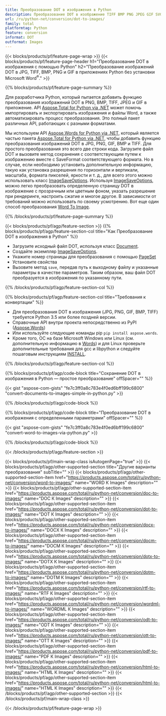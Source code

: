 ```yaml
---
title: Преобразование DOT в изображения в Python
description: Преобразование DOT в изображение TIFF BMP PNG JPEG GIF SVG в ваших приложениях Python без использования Microsoft Word 
url: /ru/python-net/conversion/dot-to-images/
family: total
platformtag: Python
feature: conversion
informat: DOT
outformat: Images
---
```

{{< blocks/products/pf/feature-page-wrap >}}
{{< blocks/products/pf/feature-page-header h1="Преобразование DOT в изображения с помощью Python" h2="Преобразование изображений DOT в JPG, TIFF, BMP, PNG и GIF в приложениях Python без установки Microsoft Word<sup>&reg;</sup>." >}}

{{% blocks/products/pf/feature-page-summary %}}

Для разработчика Python, который пытается добавить функцию преобразования изображений DOT в PNG, BMP, TIFF, JPEG и GIF в приложение. API [Aspose.Total for Python via .NET](https://products.aspose.com/total/python-net/) может помочь импортировать и экспортировать изображения и файлы Word, а также автоматизировать процесс преобразования. Это полный пакет различных API, работающих с разными форматами. 

Мы используем API [Aspose.Words for Python via .NET](https://products.aspose.com/words/python-net/), который является частью пакета [Aspose.Total for Python via .NET](https://products.aspose.com/total/python-net/), чтобы добавить функцию преобразования изображений DOT в JPG, PNG, GIF, BMP и TIFF. Для простого преобразования это всего две строки кода. Загрузите файл DOT и вызовите метод сохранения с соответствующим путем к изображению вместе с SaveFormat соответствующего формата. Но в случае, если необходимо установить дополнительную информацию, такую как установка разрешения по горизонтали и вертикали, масштаба, формата пикселей, яркости и т. д., для всего этого можно использовать класс [ImageSaveOptions](https://reference.aspose.com/words/python-net/aspose.words.saving/imagesaveoptions/). Используя [ImageSaveOptions](https://reference.aspose.com/words/python-net/aspose.words.saving/imagesaveoptions/), можно легко преобразовать определенную страницу DOT в изображение с прозрачным или цветным фоном, указать разрешение при рендеринге, настроить сжатие и многое другое. В зависимости от требований можно использовать по своему усмотрению. Вот еще один способ преобразования [Word To Image](https://products.aspose.com/words/python-net/conversion/word-to-image/).

{{% /blocks/products/pf/feature-page-summary %}}

{{< blocks/products/pf/agp/feature-section >}}
{{% blocks/products/pf/agp/feature-section-col title="Как Преобразование DOT в изображения в Python" %}}
- Загрузите исходный файл DOT, используя класс [Document](https://reference.aspose.com/words/python-net/aspose.words/document/).
- Создайте экземпляр [ImageSaveOptions](https://reference.aspose.com/words/python-net/aspose.words.saving/imagesaveoptions/).
- Укажите номер страницы для преобразования с помощью [PageSet](https://reference.aspose.com/words/python-net/aspose.words.saving/pageset/)
- Установите свойства
- Вызовите метод `save`, передав путь к выходному файлу и указанные параметры в качестве параметров. Таким образом, ваш файл DOT преобразуется в изображения по указанному пути.

{{% /blocks/products/pf/agp/feature-section-col %}}

{{% blocks/products/pf/agp/feature-section-col title="Требования к конвертации" %}}

- Для преобразования DOT в изображения (JPG, PNG, GIF, BMP, TIFF) требуется Python 3.5 или более поздней версии.
- Справочные API внутри проекта непосредственно из PyPI ([Aspose.Words](https://pypi.org/project/aspose-words/))
- Или используйте следующие команды pip ```pip install aspose.words```.
- Кроме того, ОС на базе Microsoft Windows или Linux (см. дополнительную информацию в [Words](https://docs.aspose.com/words/python-net/system-requirements/)) и для Linux проверьте дополнительные требования для gcc и libpython и следуйте пошаговым инструкциям [INSTALL](https://docs.aspose.com/words/python-net/installation/).
 

{{% /blocks/products/pf/agp/feature-section-col %}}

{{% blocks/products/pf/agp/code-block title="Сохранение DOT в изображения в Python — простое преобразование" offSpacer="" %}}

{{< gist "aspose-com-gists" "fe7c3ff0a8c783e4f0ed6bff199c6800" "convert-documents-to-images-simple-in-python.py" >}}

{{% /blocks/products/pf/agp/code-block %}}

{{% blocks/products/pf/agp/code-block title="Преобразование DOT в изображения с определенными параметрами" offSpacer="" %}}

{{< gist "aspose-com-gists" "fe7c3ff0a8c783e4f0ed6bff199c6800" "convert-word-to-images-via-python.py" >}}

{{% /blocks/products/pf/agp/code-block %}}

{{< /blocks/products/pf/agp/feature-section >}}

{{< blocks/products/pf/main-wrap-class isAutogenPage="true" >}}
{{< blocks/products/pf/agp/other-supported-section title="Другие варианты преобразования" subTitle="" >}}
{{< blocks/products/pf/agp/other-supported-section-item href="https://products.aspose.com/total/ru/python-net/conversion/word-to-images/" name="WORD К Images" description="" >}}
{{< blocks/products/pf/agp/other-supported-section-item href="https://products.aspose.com/total/ru/python-net/conversion/doc-to-images/" name="DOC К Images" description="" >}}
{{< blocks/products/pf/agp/other-supported-section-item href="https://products.aspose.com/total/ru/python-net/conversion/dot-to-images/" name="DOT К Images" description="" >}}
{{< blocks/products/pf/agp/other-supported-section-item href="https://products.aspose.com/total/ru/python-net/conversion/docx-to-images/" name="DOCX К Images" description="" >}}
{{< blocks/products/pf/agp/other-supported-section-item href="https://products.aspose.com/total/ru/python-net/conversion/docm-to-images/" name="DOCM К Images" description="" >}}
{{< blocks/products/pf/agp/other-supported-section-item href="https://products.aspose.com/total/ru/python-net/conversion/dotx-to-images/" name="DOTX К Images" description="" >}}
{{< blocks/products/pf/agp/other-supported-section-item href="https://products.aspose.com/total/ru/python-net/conversion/dotm-to-images/" name="DOTM К Images" description="" >}}
{{< blocks/products/pf/agp/other-supported-section-item href="https://products.aspose.com/total/ru/python-net/conversion/rtf-to-images/" name="RTF К Images" description="" >}}
{{< blocks/products/pf/agp/other-supported-section-item href="https://products.aspose.com/total/ru/python-net/conversion/wordml-to-images/" name="WORDML К Images" description="" >}}
{{< blocks/products/pf/agp/other-supported-section-item href="https://products.aspose.com/total/ru/python-net/conversion/odt-to-images/" name="ODT К Images" description="" >}}
{{< blocks/products/pf/agp/other-supported-section-item href="https://products.aspose.com/total/ru/python-net/conversion/ott-to-images/" name="OTT К Images" description="" >}}
{{< blocks/products/pf/agp/other-supported-section-item href="https://products.aspose.com/total/ru/python-net/conversion/pdf-to-images/" name="PDF К Images" description="" >}}
{{< blocks/products/pf/agp/other-supported-section-item href="https://products.aspose.com/total/ru/python-net/conversion/html-to-images/" name="HTML К Images" description="" >}}
{{< blocks/products/pf/agp/other-supported-section-item href="https://products.aspose.com/total/ru/python-net/conversion/html-to-images/" name="HTML К Images" description="" >}}
{{< /blocks/products/pf/agp/other-supported-section >}}
{{< /blocks/products/pf/main-wrap-class >}}

{{< /blocks/products/pf/feature-page-wrap >}}